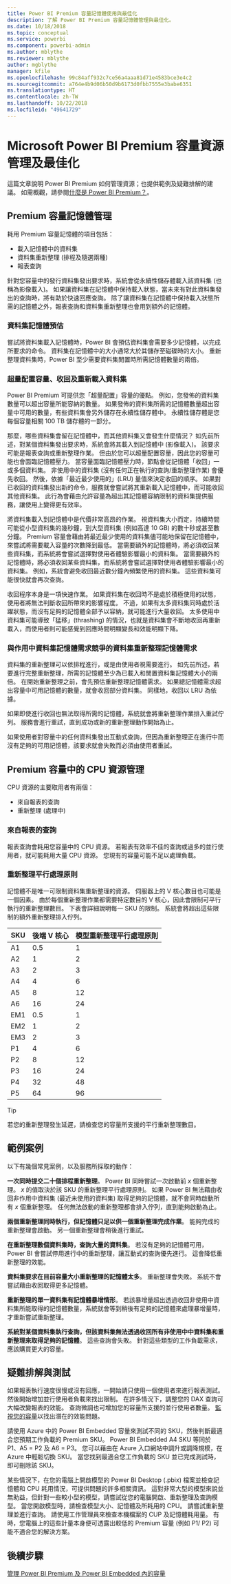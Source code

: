 ```yaml
---
title: Power BI Premium 容量記憶體使用與最佳化
description: 了解 Power BI Premium 容量記憶體管理與最佳化。
ms.date: 10/18/2018
ms.topic: conceptual
ms.service: powerbi
ms.component: powerbi-admin
ms.author: mblythe
ms.reviewer: mblythe
author: mgblythe
manager: kfile
ms.openlocfilehash: 99c84aff932c7ce56a4aaa81d71e4583bce3e4c2
ms.sourcegitcommit: a764e4b9d06b50d9b6173d0fbb7555e3babe6351
ms.translationtype: HT
ms.contentlocale: zh-TW
ms.lasthandoff: 10/22/2018
ms.locfileid: "49641729"
---
```

# <a name="microsoft-power-bi-premium-capacity-resource-management-and-optimization"></a>Microsoft Power BI Premium 容量資源管理及最佳化

這篇文章說明 Power BI Premium 如何管理資源；也提供範例及疑難排解的建議。 如需概觀，請參閱[什麼是 Power BI Premium？](service-premium.md)。

## <a name="premium-capacity-memory-management"></a>Premium 容量記憶體管理

 耗用 Premium 容量記憶體的項目包括：

* 載入記憶體中的資料集
* 資料集重新整理 (排程及隨選兩種)
* 報表查詢

針對您容量中的發行資料集發出要求時，系統會從永續性儲存體載入該資料集 (也稱為影像載入)。 如果讓資料集在記憶體中保持載入狀態，當未來有對此資料集發出的查詢時，將有助於快速回應查詢。 除了讓資料集在記憶體中保持載入狀態所需的記憶體之外，報表查詢和資料集重新整理也會用到額外的記憶體。

### <a name="dataset-memory-estimation"></a>資料集記憶體預估

嘗試將資料集載入記憶體時，Power BI 會預估資料集會需要多少記憶體，以完成所要求的命令。 資料集在記憶體中的大小通常大於其儲存至磁碟時的大小。 重新整理資料集時，Power BI 至少需要資料集閒置時所需記憶體數量的兩倍。

### <a name="overcommitting-capacity-eviction-and-reloading-of-datasets"></a>超量配置容量、收回及重新載入資料集

Power BI Premium 可提供您「超量配置」容量的優點。 例如，您發佈的資料集數量可以超出容量所能容納的數量。 如果發佈的資料集所需的記憶體數量超出容量中可用的數量，有些資料集會另外儲存在永續性儲存體中。 永續性儲存體是您每個容量相關 100 TB 儲存體的一部分。

那麼，哪些資料集會留在記憶體中，而其他資料集又會發生什麼情況？ 如先前所述，對某個資料集發出要求時，系統會將其載入到記憶體中 (影像載入)。 該要求可能是報表查詢或重新整理作業。 但由於您可以超量配置容量，因此您的容量可能也會面臨記憶體壓力。 當容量面臨記憶體壓力時，節點會從記憶體「收回」一或多個資料集。 非使用中的資料集 (沒有任何正在執行的查詢/重新整理作業) 會優先收回。 然後，依據「最近最少使用的」(LRU) 量值來決定收回的順序。 如果對已收回的資料集發出新的命令，服務就會嘗試將其重新載入記憶體中，而可能收回其他資料集。 此行為會藉由允許容量為超出其記憶體容納限制的資料集提供服務，讓使用上變得更有效率。

將資料集載入到記憶體中是代價非常高昂的作業。 視資料集大小而定，持續時間可能從小型資料集的幾秒鐘，到大型資料集 (例如高達 10 GB) 的數十秒或甚至數分鐘。 Premium 容量會藉由將最近最少使用的資料集儘可能地保留在記憶體中，來嘗試將需要載入容量的次數降到最低。 當需要額外的記憶體時，將必須收回某些資料集，而系統將會嘗試選擇對使用者體驗影響最小的資料集。 當需要額外的記憶體時，將必須收回某些資料集，而系統將會嘗試選擇對使用者體驗影響最小的資料集。 例如，系統會避免收回最近數分鐘內頻繁使用的資料集。 這些資料集可能很快就會再次查詢。

收回程序本身是一項快速作業。 如果資料集在收回時不是處於積極使用的狀態，使用者將無法判斷收回所帶來的影響程度。 不過，如果有太多資料集同時處於活躍狀態，而沒有足夠的記憶體全部予以容納，就可能進行大量收回。 太多使用中資料集可能導致「猛移」(thrashing) 的情況，也就是資料集會不斷地收回再重新載入，而使用者則可能感覺到回應時間明顯變長和效能明顯下降。

### <a name="dataset-refresh-memory-requirement-competing-with-an-active-dataset-memory-requirement"></a>與作用中資料集記憶體需求競爭的資料集重新整理記憶體需求

資料集的重新整理可以依排程進行，或是由使用者視需要進行。 如先前所述，若要進行完整重新整理，所需的記憶體至少為已載入和閒置資料集記憶體大小的兩倍。 在開始重新整理之前，會先預估重新整理記憶體需求。 如果總記憶體需求超出容量中可用記憶體的數量，就會收回部分資料集。 同樣地，收回以 LRU 為依據。

如果即使進行收回也無法取得所需的記憶體，系統就會將重新整理作業排入重試佇列。 服務會進行重試，直到成功或新的重新整理動作開始為止。

如果使用者對容量中的任何資料集發出互動式查詢，但因為重新整理正在進行中而沒有足夠的可用記憶體，該要求就會失敗而必須由使用者重試。

## <a name="cpu-resource-management-in-premium-capacity"></a>Premium 容量中的 CPU 資源管理

CPU 資源的主要取用者有兩個：

* 來自報表的查詢
* 重新整理 (處理中)

### <a name="queries-from-reports"></a>來自報表的查詢

報表查詢會耗用您容量中的 CPU 資源。 若報表有效率不佳的查詢或過多的並行使用者，就可能耗用大量 CPU 資源。 您現有的容量可能不足以處理負載。

### <a name="refresh-parallelization-policy"></a>重新整理平行處理原則

記憶體不是唯一可限制資料集重新整理的資源。 伺服器上的 V 核心數目也可能是一個因素。 由於每個重新整理作業都需要特定數目的 V 核心，因此會限制可平行執行的重新整理數目。 下表會詳細說明每一 SKU 的限制。 系統會將超出這些限制的額外重新整理排入佇列。

 | SKU | 後端 V 核心 | 模型重新整理平行處理原則 |
 | --- | --- | --- |
 | A1  | 0.5  | 1  |
 | A2  | 1  | 2  |
 | A3  | 2  | 3  |
 | A4  | 4  | 6  |
 | A5  | 8  | 12  |
 | A6  | 16  | 24  |
 | EM1  | 0.5  | 1  |
 | EM2  | 1  | 2  |
 | EM3  | 2  | 3  |
 | P1  | 4  | 6  |
 | P2  | 8  | 12  |
 | P3  | 16  | 24  |
 | P4  | 32  | 48  |
 | P5  | 64  | 96  |

 > [!TIP]
> 若您的重新整理發生延遲，請檢查您的容量所支援的平行重新整理數目。

## <a name="example-scenarios"></a>範例案例

以下有幾個常見案例，以及服務所採取的動作：

**一次同時提交二十個排程重新整理**。 Power BI 同時嘗試一次啟動前 *x* 個重新整理。 *x* 的值取決於該 SKU 的重新整理平行處理原則。 如果 Power BI 無法藉由收回非作用中資料集 (最近未使用的資料集) 取得足夠的記憶體，就不會同時啟動所有 *x* 個重新整理。 任何無法啟動的重新整理都會排入佇列，直到能夠啟動為止。

**兩個重新整理同時執行，但記憶體只足以供一個重新整理完成作業**。 能夠完成的重新整理會啟動。 另一個重新整理會稍後進行重試。

**在重新整理數個資料集時，查詢大量的資料集**。 若沒有足夠的記憶體可用，Power BI 會嘗試停用進行中的重新整理，讓互動式的查詢優先進行。 這會降低重新整理的效能。

**資料集要求在目前容量大小重新整理的記憶體太多**。 重新整理會失敗。 系統不會嘗試藉由收回取得更多記憶體。

**重新整理的單一資料集有記憶體暴增情形**。 若該暴增量超出透過收回非使用中資料集所能取得的記憶體數量，系統就會等到稍後有足夠的記憶體來處理暴增量時，才重新嘗試重新整理。

**系統對某個資料集執行查詢，但該資料集無法透過收回所有非使用中中資料集和重新整理來取得足夠的記憶體**。 這些查詢會失敗。 針對這些類型的工作負載需求，應該購買更大的容量。

## <a name="troubleshooting-and-testing"></a>疑難排解與測試

如果報表執行速度很慢或沒有回應，一開始請只使用一個使用者來進行報表測試。 然後開始增加並行使用者負載來找出限制。 在許多情況下，調整您的 DAX 查詢可大幅改變報表的效能。 查詢微調也可增加您的容量所支援的並行使用者數量。 [監視您的容量](service-admin-premium-monitor-capacity.md)以找出潛在的效能問題。

請使用 Azure 中的 Power BI Embedded 容量來測試不同的 SKU，然後判斷最適合您預期工作負載的 Premium SKU。 Power BI Embedded A4 SKU 等同於 P1、A5 = P2 及 A6 = P3。 您可以藉由在 Azure 入口網站中調升或調降規模，在 Azure 中輕鬆切換 SKU。 當您找到最適合您工作負載的 SKU 並已完成測試時，即可刪除該 SKU。

某些情況下，在您的電腦上開啟模型的 Power BI Desktop (.pbix) 檔案並檢查記憶體和 CPU 耗用情況，可提供問題的許多相關資訊。 這對非常大型的模型來說並無助益，但針對一些較小型的模型，請嘗試從您的電腦開啟、重新整理及查詢模型。 當您開啟模型時，請檢查模型大小、記憶體及所耗用的 CPU。 請嘗試重新整理並進行查詢。 請使用工作管理員來檢查本機檔案的 CUP 及記憶體耗用量。 有時，您電腦上的這些計量本身便可透露出較低的 Premium 容量 (例如 P1/ P2) 可能不適合您的解決方案。

## <a name="next-steps"></a>後續步驟

[管理 Power BI Premium 及 Power BI Embedded 內的容量](service-admin-premium-manage.md)